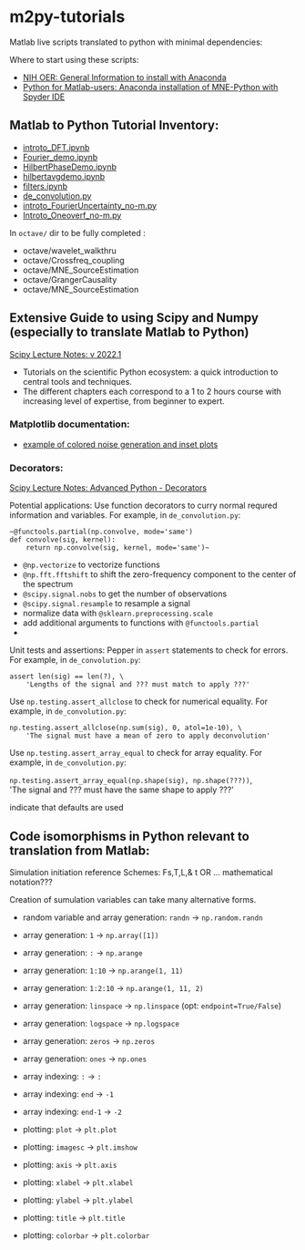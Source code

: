# m2py-tutorials
Matlab live scripts translated to python with minimal dependencies:

Where to start using these scripts:

- [NIH OER: General Information to install with Anaconda](https://www.nihlibrary.nih.gov/resources/tools/anaconda-and-python)
- [Python for Matlab-users: Anaconda installation of MNE-Python with Spyder IDE](https://mne.tools/stable/install/installers.html)

## Matlab to Python Tutorial Inventory:

- [introto_DFT.ipynb](https://github.com/csea-lab/m2py-tutorials/blob/main/notebooks/introto_DFT.ipynb)
- [Fourier_demo.ipynb](https://github.com/csea-lab/m2py-tutorials/blob/main/notebooks/.ipynb)
- [HilbertPhaseDemo.ipynb](https://github.com/csea-lab/m2py-tutorials/blob/main/notebooks/HilbertPhaseDemo.ipynb)
- [hilbertavgdemo.ipynb](https://github.com/csea-lab/m2py-tutorials/blob/main/notebooks/hilbertavgdemo.ipynb)
- [filters.ipynb](https://github.com/csea-lab/m2py-tutorials/blob/main/notebooks/filters.ipynb)
- [de_convolution.py](https://github.com/csea-lab/m2py-tutorials/blob/main/py-scripts/de_convolution.py)
- [introto_FourierUncertainty_no-m.py](https://github.com/csea-lab/m2py-tutorials/blob/main/py-scripts/introto_FourierUncertainty_no-m.py)
- [Introto_Oneoverf_no-m.py](https://github.com/csea-lab/m2py-tutorials/blob/main/py-scripts/Introto_Oneoverf_no-m.py)

In `octave/` dir to be fully completed :
- octave/wavelet_walkthru 
- octave/Crossfreq_coupling
- octave/MNE_SourceEstimation
- octave/GrangerCausality
- octave/MNE_SourceEstimation

## Extensive Guide to using Scipy and Numpy (especially to translate Matlab to Python)
[Scipy Lecture Notes: v 2022.1 ](http://scipy-lectures.org)  
- Tutorials on the scientific Python ecosystem: a quick introduction to central tools and techniques. 
- The different chapters each correspond to a 1 to 2 hours course with increasing level of expertise, from beginner to expert.

### Matplotlib documentation: 

- [example of colored noise generation and inset plots](https://matplotlib.org/stable/gallery/subplots_axes_and_figures/axes_demo.html)

### Decorators:
[Scipy Lecture Notes: Advanced Python - Decorators](http://scipy-lectures.org/advanced/advanced_python/index.html#decorators)

Potential applications:
Use function decorators to curry normal requred information and variables.  For example, in `de_convolution.py`:

    ~@functools.partial(np.convolve, mode='same')
    def convolve(sig, kernel):
        return np.convolve(sig, kernel, mode='same')~

- `@np.vectorize` to vectorize functions
- `@np.fft.fftshift` to shift the zero-frequency component to the center of the spectrum
- `@scipy.signal.nobs` to get the number of observations
- `@scipy.signal.resample` to resample a signal
- normalize data with `@sklearn.preprocessing.scale`
- add additional arguments to functions with `@functools.partial`
- 

Unit tests and assertions:
Pepper in `assert` statements to check for errors.  For example, in `de_convolution.py`:

    assert len(sig) == len(?), \
        'Lengths of the signal and ??? must match to apply ???'

Use `np.testing.assert_allclose` to check for numerical equality.  For example, in `de_convolution.py`:

    np.testing.assert_allclose(np.sum(sig), 0, atol=1e-10), \
        'The signal must have a mean of zero to apply deconvolution'

Use `np.testing.assert_array_equal` to check for array equality.  For example, in `de_convolution.py`:

`np.testing.assert_array_equal(np.shape(sig), np.shape(???))`, \
'The signal and ??? must have the same shape to apply ???'

indicate that defaults are used


## Code isomorphisms in Python relevant to translation from Matlab:

Simulation initiation reference Schemes: Fs,T,L,& t OR ... mathematical notation??? 

Creation of sumulation variables can take many alternative forms.

- random variable and array generation: `randn` -> `np.random.randn`

- array generation: `1` -> `np.array([1])`
- array generation: `:` -> `np.arange`
- array generation: `1:10` -> `np.arange(1, 11)`
- array generation: `1:2:10` -> `np.arange(1, 11, 2)`

- array generation: `linspace` -> `np.linspace` (opt: `endpoint=True/False`)
- array generation: `logspace` -> `np.logspace`
- array generation: `zeros` -> `np.zeros`
- array generation: `ones` -> `np.ones`

- array indexing: `:` -> `:`
- array indexing: `end` -> `-1`
- array indexing: `end-1` -> `-2`


- plotting: `plot` -> `plt.plot`
- plotting: `imagesc` -> `plt.imshow`
- plotting: `axis` -> `plt.axis`
- plotting: `xlabel` -> `plt.xlabel`
- plotting: `ylabel` -> `plt.ylabel`
- plotting: `title` -> `plt.title`
- plotting: `colorbar` -> `plt.colorbar`

